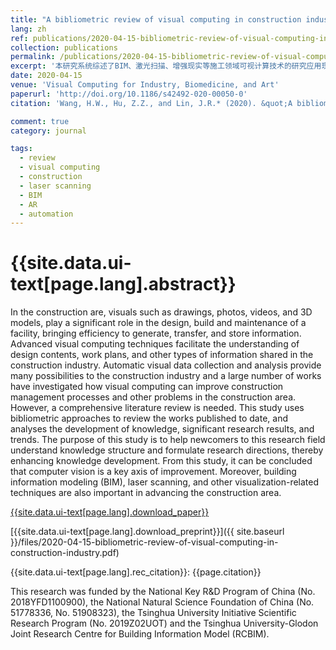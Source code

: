 ```yaml
---
title: "A bibliometric review of visual computing in construction industry"
lang: zh
ref: publications/2020-04-15-bibliometric-review-of-visual-computing-in-construction-industry
collection: publications
permalink: /publications/2020-04-15-bibliometric-review-of-visual-computing-in-construction-industry
excerpt: '本研究系统综述了BIM、激光扫描、增强现实等施工领域可视计算技术的研究应用现状'
date: 2020-04-15
venue: 'Visual Computing for Industry, Biomedicine, and Art'
paperurl: 'http://doi.org/10.1186/s42492-020-00050-0'
citation: 'Wang, H.W., Hu, Z.Z., and Lin, J.R.* (2020). &quot;A bibliometric review of visual computing in construction industry&quot; <i>Visual Computing for Industry, Biomedicine, and Art</i>. 3: 14. doi: 10.1186/s42492-020-00050-0'

comment: true
category: journal

tags: 
  - review
  - visual computing
  - construction
  - laser scanning
  - BIM
  - AR
  - automation
---
```



{{site.data.ui-text[page.lang].abstract}}
====

In the construction are, visuals such as drawings, photos, videos, and 3D models, play a significant role in the design, build and maintenance of a facility, bringing efficiency to generate, transfer, and store information. Advanced visual computing techniques facilitate the understanding of design contents, work plans, and other types of information shared in the construction industry. Automatic visual data collection and analysis provide many possibilities to the construction industry and a large number of works have investigated how visual computing can improve construction management processes and other problems in the construction area. However, a comprehensive literature review is needed. This study uses bibliometric approaches to review the works published to date, and analyses the development of knowledge, significant research results, and trends. The purpose of this study is to help newcomers to this research field understand knowledge structure and formulate research directions, thereby enhancing knowledge development. From this study, it can be concluded that computer vision is a key axis of improvement. Moreover, building information modeling (BIM), laser scanning, and other visualization-related techniques are also important in advancing the construction area.

[{{site.data.ui-text[page.lang].download_paper}}](http://doi.org/10.1186/s42492-020-00050-0)

[{{site.data.ui-text[page.lang].download_preprint}}]({{ site.baseurl }}/files/2020-04-15-bibliometric-review-of-visual-computing-in-construction-industry.pdf)

{{site.data.ui-text[page.lang].rec_citation}}: {{page.citation}}

This research was funded by the National Key R&D Program of China (No. 2018YFD1100900), the National Natural Science Foundation of China (No. 51778336, No. 51908323), the Tsinghua University Initiative Scientific Research Program (No. 2019Z02UOT) and the Tsinghua University-Glodon Joint Research Centre for Building Information Model (RCBIM).